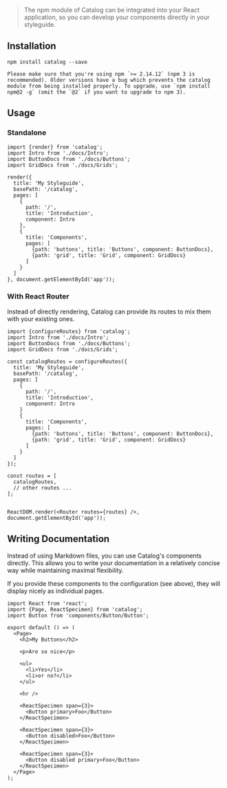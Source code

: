 > The npm module of Catalog can be integrated into your React application, so you can develop your components directly in your styleguide.

## Installation

```
npm install catalog --save
```

```hint
Please make sure that you're using npm `>= 2.14.12` (npm 3 is recommended). Older versions have a bug which prevents the catalog module from being installed properly. To upgrade, use `npm install npm@2 -g` (omit the `@2` if you want to upgrade to npm 3).
```

## Usage

### Standalone

```code|lang-jsx
import {render} from 'catalog';
import Intro from './docs/Intro';
import ButtonDocs from './docs/Buttons';
import GridDocs from './docs/Grids';

render({
  title: 'My Styleguide',
  basePath: '/catalog',
  pages: [
    {
      path: '/',
      title: 'Introduction',
      component: Intro
    },
    {
      title: 'Components',
      pages: [
        {path: 'buttons', title: 'Buttons', component: ButtonDocs},
        {path: 'grid', title: 'Grid', component: GridDocs}
      ]
    }
  ]
}, document.getElementById('app'));
```

### With React Router

Instead of directly rendering, Catalog can provide its routes to mix them with your existing ones.

```code|lang-jsx
import {configureRoutes} from 'catalog';
import Intro from './docs/Intro';
import ButtonDocs from './docs/Buttons';
import GridDocs from './docs/Grids';

const catalogRoutes = configureRoutes({
  title: 'My Styleguide',
  basePath: '/catalog',
  pages: [
    {
      path: '/',
      title: 'Introduction',
      component: Intro
    }
    {
      title: 'Components',
      pages: [
        {path: 'buttons', title: 'Buttons', component: ButtonDocs},
        {path: 'grid', title: 'Grid', component: GridDocs}
      ]
    }
  ]
});

const routes = [
  catalogRoutes,
  // other routes ...
];


ReactDOM.render(<Router routes={routes} />, document.getElementById('app'));
```

## Writing Documentation

Instead of using Markdown files, you can use Catalog's components directly. This allows you to write your documentation in a relatively concise way while maintaining maximal flexibility.

If you provide these components to the configuration (see above), they will display nicely as individual pages.

```code|lang-jsx
import React from 'react';
import {Page, ReactSpecimen} from 'catalog';
import Button from 'components/Button/Button';

export default () => (
  <Page>
    <h2>My Buttons</h2>

    <p>Are so nice</p>

    <ul>
      <li>Yes</li>
      <li>or no?</li>
    </ul>

    <hr />

    <ReactSpecimen span={3}>
      <Button primary>Foo</Button>
    </ReactSpecimen>

    <ReactSpecimen span={3}>
      <Button disabled>Foo</Button>
    </ReactSpecimen>

    <ReactSpecimen span={3}>
      <Button disabled primary>Foo</Button>
    </ReactSpecimen>
  </Page>
);
```
